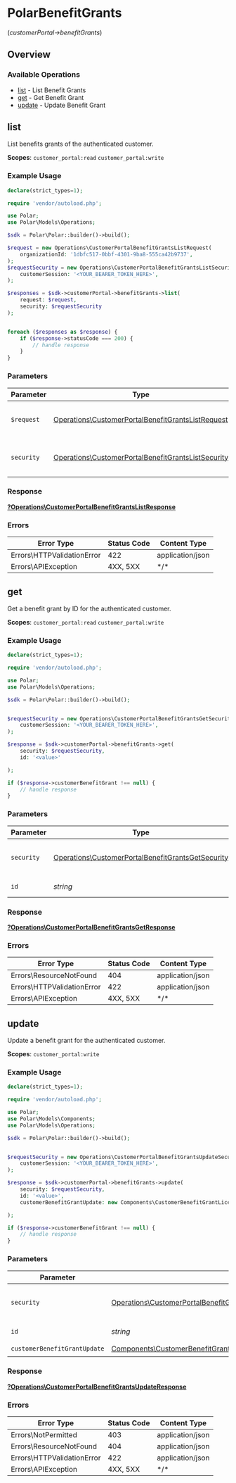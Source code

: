 # PolarBenefitGrants
(*customerPortal->benefitGrants*)

## Overview

### Available Operations

* [list](#list) - List Benefit Grants
* [get](#get) - Get Benefit Grant
* [update](#update) - Update Benefit Grant

## list

List benefits grants of the authenticated customer.

**Scopes**: `customer_portal:read` `customer_portal:write`

### Example Usage

<!-- UsageSnippet language="php" operationID="customer_portal:benefit-grants:list" method="get" path="/v1/customer-portal/benefit-grants/" -->
```php
declare(strict_types=1);

require 'vendor/autoload.php';

use Polar;
use Polar\Models\Operations;

$sdk = Polar\Polar::builder()->build();

$request = new Operations\CustomerPortalBenefitGrantsListRequest(
    organizationId: '1dbfc517-0bbf-4301-9ba8-555ca42b9737',
);
$requestSecurity = new Operations\CustomerPortalBenefitGrantsListSecurity(
    customerSession: '<YOUR_BEARER_TOKEN_HERE>',
);

$responses = $sdk->customerPortal->benefitGrants->list(
    request: $request,
    security: $requestSecurity
);


foreach ($responses as $response) {
    if ($response->statusCode === 200) {
        // handle response
    }
}
```

### Parameters

| Parameter                                                                                                                | Type                                                                                                                     | Required                                                                                                                 | Description                                                                                                              |
| ------------------------------------------------------------------------------------------------------------------------ | ------------------------------------------------------------------------------------------------------------------------ | ------------------------------------------------------------------------------------------------------------------------ | ------------------------------------------------------------------------------------------------------------------------ |
| `$request`                                                                                                               | [Operations\CustomerPortalBenefitGrantsListRequest](../../Models/Operations/CustomerPortalBenefitGrantsListRequest.md)   | :heavy_check_mark:                                                                                                       | The request object to use for the request.                                                                               |
| `security`                                                                                                               | [Operations\CustomerPortalBenefitGrantsListSecurity](../../Models/Operations/CustomerPortalBenefitGrantsListSecurity.md) | :heavy_check_mark:                                                                                                       | The security requirements to use for the request.                                                                        |

### Response

**[?Operations\CustomerPortalBenefitGrantsListResponse](../../Models/Operations/CustomerPortalBenefitGrantsListResponse.md)**

### Errors

| Error Type                 | Status Code                | Content Type               |
| -------------------------- | -------------------------- | -------------------------- |
| Errors\HTTPValidationError | 422                        | application/json           |
| Errors\APIException        | 4XX, 5XX                   | \*/\*                      |

## get

Get a benefit grant by ID for the authenticated customer.

**Scopes**: `customer_portal:read` `customer_portal:write`

### Example Usage

<!-- UsageSnippet language="php" operationID="customer_portal:benefit-grants:get" method="get" path="/v1/customer-portal/benefit-grants/{id}" -->
```php
declare(strict_types=1);

require 'vendor/autoload.php';

use Polar;
use Polar\Models\Operations;

$sdk = Polar\Polar::builder()->build();


$requestSecurity = new Operations\CustomerPortalBenefitGrantsGetSecurity(
    customerSession: '<YOUR_BEARER_TOKEN_HERE>',
);

$response = $sdk->customerPortal->benefitGrants->get(
    security: $requestSecurity,
    id: '<value>'

);

if ($response->customerBenefitGrant !== null) {
    // handle response
}
```

### Parameters

| Parameter                                                                                                              | Type                                                                                                                   | Required                                                                                                               | Description                                                                                                            |
| ---------------------------------------------------------------------------------------------------------------------- | ---------------------------------------------------------------------------------------------------------------------- | ---------------------------------------------------------------------------------------------------------------------- | ---------------------------------------------------------------------------------------------------------------------- |
| `security`                                                                                                             | [Operations\CustomerPortalBenefitGrantsGetSecurity](../../Models/Operations/CustomerPortalBenefitGrantsGetSecurity.md) | :heavy_check_mark:                                                                                                     | The security requirements to use for the request.                                                                      |
| `id`                                                                                                                   | *string*                                                                                                               | :heavy_check_mark:                                                                                                     | The benefit grant ID.                                                                                                  |

### Response

**[?Operations\CustomerPortalBenefitGrantsGetResponse](../../Models/Operations/CustomerPortalBenefitGrantsGetResponse.md)**

### Errors

| Error Type                 | Status Code                | Content Type               |
| -------------------------- | -------------------------- | -------------------------- |
| Errors\ResourceNotFound    | 404                        | application/json           |
| Errors\HTTPValidationError | 422                        | application/json           |
| Errors\APIException        | 4XX, 5XX                   | \*/\*                      |

## update

Update a benefit grant for the authenticated customer.

**Scopes**: `customer_portal:write`

### Example Usage

<!-- UsageSnippet language="php" operationID="customer_portal:benefit-grants:update" method="patch" path="/v1/customer-portal/benefit-grants/{id}" -->
```php
declare(strict_types=1);

require 'vendor/autoload.php';

use Polar;
use Polar\Models\Components;
use Polar\Models\Operations;

$sdk = Polar\Polar::builder()->build();


$requestSecurity = new Operations\CustomerPortalBenefitGrantsUpdateSecurity(
    customerSession: '<YOUR_BEARER_TOKEN_HERE>',
);

$response = $sdk->customerPortal->benefitGrants->update(
    security: $requestSecurity,
    id: '<value>',
    customerBenefitGrantUpdate: new Components\CustomerBenefitGrantLicenseKeysUpdate()

);

if ($response->customerBenefitGrant !== null) {
    // handle response
}
```

### Parameters

| Parameter                                                                                                                                                                                                                                                                                                                                                    | Type                                                                                                                                                                                                                                                                                                                                                         | Required                                                                                                                                                                                                                                                                                                                                                     | Description                                                                                                                                                                                                                                                                                                                                                  |
| ------------------------------------------------------------------------------------------------------------------------------------------------------------------------------------------------------------------------------------------------------------------------------------------------------------------------------------------------------------ | ------------------------------------------------------------------------------------------------------------------------------------------------------------------------------------------------------------------------------------------------------------------------------------------------------------------------------------------------------------ | ------------------------------------------------------------------------------------------------------------------------------------------------------------------------------------------------------------------------------------------------------------------------------------------------------------------------------------------------------------ | ------------------------------------------------------------------------------------------------------------------------------------------------------------------------------------------------------------------------------------------------------------------------------------------------------------------------------------------------------------ |
| `security`                                                                                                                                                                                                                                                                                                                                                   | [Operations\CustomerPortalBenefitGrantsUpdateSecurity](../../Models/Operations/CustomerPortalBenefitGrantsUpdateSecurity.md)                                                                                                                                                                                                                                 | :heavy_check_mark:                                                                                                                                                                                                                                                                                                                                           | The security requirements to use for the request.                                                                                                                                                                                                                                                                                                            |
| `id`                                                                                                                                                                                                                                                                                                                                                         | *string*                                                                                                                                                                                                                                                                                                                                                     | :heavy_check_mark:                                                                                                                                                                                                                                                                                                                                           | The benefit grant ID.                                                                                                                                                                                                                                                                                                                                        |
| `customerBenefitGrantUpdate`                                                                                                                                                                                                                                                                                                                                 | [Components\CustomerBenefitGrantDiscordUpdate\|Components\CustomerBenefitGrantGitHubRepositoryUpdate\|Components\CustomerBenefitGrantDownloadablesUpdate\|Components\CustomerBenefitGrantLicenseKeysUpdate\|Components\CustomerBenefitGrantCustomUpdate\|Components\CustomerBenefitGrantMeterCreditUpdate](../../Models/Components/CustomerBenefitGrantUpdate.md) | :heavy_check_mark:                                                                                                                                                                                                                                                                                                                                           | N/A                                                                                                                                                                                                                                                                                                                                                          |

### Response

**[?Operations\CustomerPortalBenefitGrantsUpdateResponse](../../Models/Operations/CustomerPortalBenefitGrantsUpdateResponse.md)**

### Errors

| Error Type                 | Status Code                | Content Type               |
| -------------------------- | -------------------------- | -------------------------- |
| Errors\NotPermitted        | 403                        | application/json           |
| Errors\ResourceNotFound    | 404                        | application/json           |
| Errors\HTTPValidationError | 422                        | application/json           |
| Errors\APIException        | 4XX, 5XX                   | \*/\*                      |
